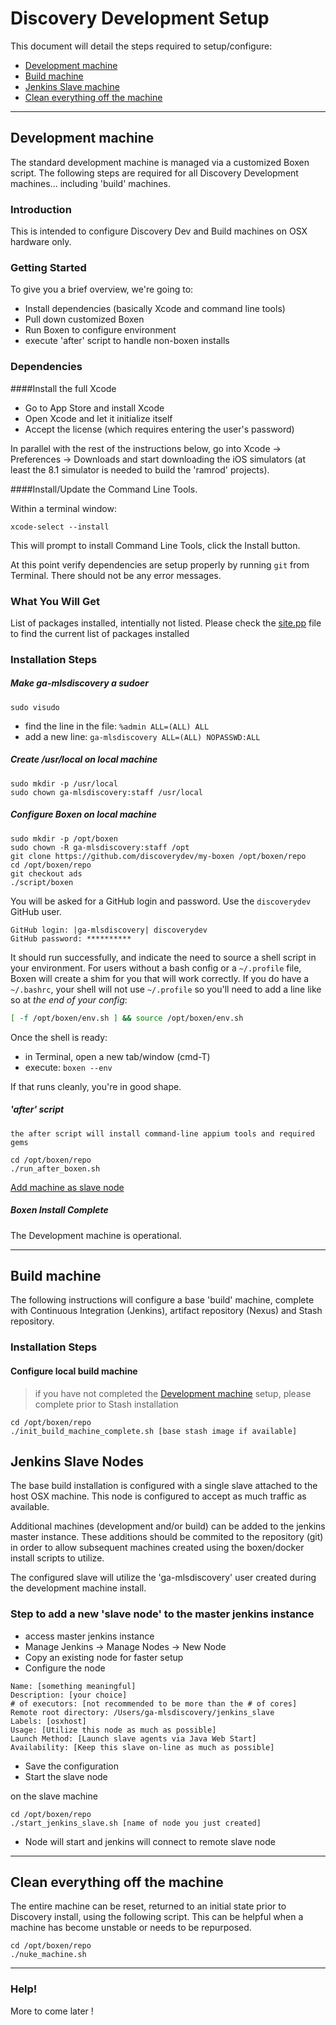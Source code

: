 # Discovery Development Setup

This document will detail the steps required to setup/configure:
* [Development machine](#development-machine)
* [Build machine](#build-machine)
* [Jenkins Slave machine](#jenkins-slave-machine)
* [Clean everything off the machine](#clean-everything-off-the-machine)

----

## Development machine

The standard development machine is managed via a customized Boxen script.  The following steps are required for all Discovery Development machines... including 'build' machines.

### Introduction

This is intended to configure Discovery Dev and Build machines on OSX hardware only.

### Getting Started

To give you a brief overview, we're going to:

* Install dependencies (basically Xcode and command line tools)
* Pull down customized Boxen
* Run Boxen to configure environment
* execute 'after' script to handle non-boxen installs

### Dependencies

####Install the full Xcode 

* Go to App Store and install Xcode
* Open Xcode and let it initialize itself
* Accept the license (which requires entering the user's password)

In parallel with the rest of the instructions below, go into Xcode -> Preferences -> Downloads and start downloading the iOS simulators (at least the 8.1 simulator is needed to build the 'ramrod' projects).

####Install/Update the Command Line Tools.

Within a terminal window:

```
xcode-select --install
```

This will prompt to install Command Line Tools, click the Install button.

At this point verify dependencies are setup properly by running ```git``` from Terminal.  There should not be any error messages.

### What You Will Get

List of packages installed, intentially not listed.  Please check the [site.pp](https://github.com/discoverydev/my-boxen/blob/ads/manifests/site.pp) file to find the current list of packages installed

### Installation Steps

##### Make ga-mlsdiscovery a sudoer

```
sudo visudo
```

* find the line in the file: ```%admin ALL=(ALL) ALL```
* add a new line: ```ga-mlsdiscovery ALL=(ALL) NOPASSWD:ALL```

##### Create /usr/local on local machine

```
sudo mkdir -p /usr/local
sudo chown ga-mlsdiscovery:staff /usr/local
```

##### Configure Boxen on local machine
```
sudo mkdir -p /opt/boxen
sudo chown -R ga-mlsdiscovery:staff /opt
git clone https://github.com/discoverydev/my-boxen /opt/boxen/repo
cd /opt/boxen/repo
git checkout ads
./script/boxen
```

You will be asked for a GitHub login and password.  Use the `discoverydev` GitHub user.

```
GitHub login: |ga-mlsdiscovery| discoverydev
GitHub password: **********
```

It should run successfully, and indicate the need to source a shell script in your environment.  For users without a bash config or a `~/.profile` file, Boxen will create a shim for you that will work correctly.  If you do have a `~/.bashrc`, your shell will not use `~/.profile` so you'll need to add a line like so at _the end of your config_:

``` sh
[ -f /opt/boxen/env.sh ] && source /opt/boxen/env.sh
```

Once the shell is ready:
* in Terminal, open a new tab/window (cmd-T)
* execute: ```boxen --env```

If that runs cleanly, you're in good shape.

##### 'after' script
```
the after script will install command-line appium tools and required gems

cd /opt/boxen/repo
./run_after_boxen.sh
```

[Add machine as slave node](#step-to-add-a-new-slave-node-to-the-master-jenkins-instance)

##### Boxen Install Complete
The Development machine is operational.

----

## Build machine
The following instructions will configure a base 'build' machine, complete with Continuous Integration (Jenkins), artifact repository (Nexus) and Stash repository.

### Installation Steps
#### Configure local build machine

> if you have not completed the [Development machine](#development-machine) setup, please complete prior to Stash installation

```
cd /opt/boxen/repo
./init_build_machine_complete.sh [base stash image if available]
```

## Jenkins Slave Nodes
The base build installation is configured with a single slave attached to the host OSX machine.  This node is configured to accept as much traffic as available.

Additional machines (development and/or build) can be added to the jenkins master instance.  These additions should be commited to the repository (git) in order to allow subsequent machines created using the boxen/docker install scripts to utilize.

The configured slave will utilize the 'ga-mlsdiscovery' user created during the development machine install.

### Step to add a new 'slave node' to the master jenkins instance
* access master jenkins instance
* Manage Jenkins -> Manage Nodes -> New Node
* Copy an existing node for faster setup
* Configure the node
```
Name: [something meaningful]
Description: [your choice]
# of executors: [not recommended to be more than the # of cores]
Remote root directory: /Users/ga-mlsdiscovery/jenkins_slave
Labels: [osxhost]
Usage: [Utilize this node as much as possible]
Launch Method: [Launch slave agents via Java Web Start]
Availability: [Keep this slave on-line as much as possible]
```
* Save the configuration
* Start the slave node

on the slave machine
```
cd /opt/boxen/repo
./start_jenkins_slave.sh [name of node you just created]
```

* Node will start and jenkins will connect to remote slave node

----
## Clean everything off the machine
The entire machine can be reset, returned to an initial state prior to Discovery install, using the following script.  This can be helpful when a machine has become unstable or needs to be repurposed.

```
cd /opt/boxen/repo
./nuke_machine.sh
```

----
### Help!
More to come later !
